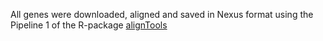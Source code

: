 All genes were downloaded, aligned and saved in Nexus format using the Pipeline 1 of the R-package [alignTools](https://github.com/oleon12/alignTools)
